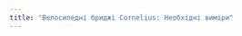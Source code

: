 ```yaml
---
title: "Велосипедні бриджі Cornelius: Необхідні виміри"
---
```


<DesignMeasurements design='cornelius' />
